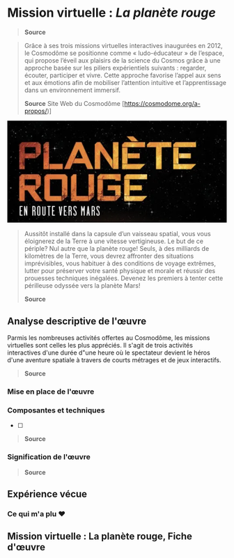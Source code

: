 # Mission virtuelle : *La planète rouge*

> **Source**

> Grâce à ses trois missions virtuelles interactives inaugurées en 2012, le Cosmodôme se positionne comme « ludo-éducateur » de l’espace, qui propose l’éveil aux plaisirs de la science du Cosmos grâce à une approche basée sur les piliers expérientiels suivants : regarder, écouter, participer et vivre. Cette approche favorise l’appel aux sens et aux émotions afin de mobiliser l’attention intuitive et l’apprentissage dans un environnement immersif.
>
> **Source** Site Web du Cosmodôme [https://cosmodome.org/a-propos/)]

![photo](media/titre.png)

> Aussitôt installé dans la capsule d’un vaisseau spatial, vous vous éloignerez de la Terre à une vitesse vertigineuse. Le but de ce périple? Nul autre que la planète rouge! Seuls, à des milliards de kilomètres de la Terre, vous devrez affronter des situations imprévisibles, vous habituer à des conditions de voyage extrêmes, lutter pour préserver votre santé physique et morale et réussir des prouesses techniques inégalées. Devenez les premiers à tenter cette périlleuse odyssée vers la planète Mars!
>
> **Source** 

## Analyse descriptive de l'œuvre 

Parmis les nombreuses activités offertes au Cosmodôme, les missions virtuelles sont celles les plus appréciés. Il s'agit de trois activités interactives d'une durée d"une heure où le spectateur devient le héros d'une aventure spatiale à travers de courts métrages et de jeux interactifs.

> **Source** 

### Mise en place de l'œuvre

### Composantes et techniques
- [ ] 

> **Source** 

### Signification de l'œuvre

> **Source** 

## Expérience vécue

### Ce qui m'a plu ♥

## Mission virtuelle : La planète rouge, Fiche d'œuvre
